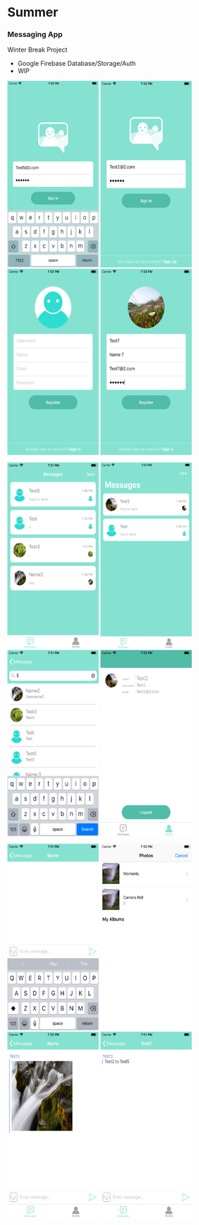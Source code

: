 # Summer
### Messaging App
Winter Break Project
 - Google Firebase Database/Storage/Auth
 - WIP
 
 <img src="screenshots/login2.png" width="207" height="421.22"> <img src="screenshots/login.png" width="207" height="421.22"> <img src="screenshots/register.png" width="207" height="421.22"> <img src="screenshots/register2.png" width="207" height="421.22">
 
 
 <img src="screenshots/chatList.png" width="207" height="421.22"> <img src="screenshots/chatList2.png" width="207" height="421.22"> <img src="screenshots/discover.png" width="207" height="421.22"> <img src="screenshots/profile.png" width="207" height="421.22">
 
 
 <img src="screenshots/chat.png" width="207" height="421.22"> <img src="screenshots/photo.png" width="207" height="421.22"> <img src="screenshots/chat2.png" width="207" height="421.22"> <img src="screenshots/chat3.png" width="207" height="421.22">

